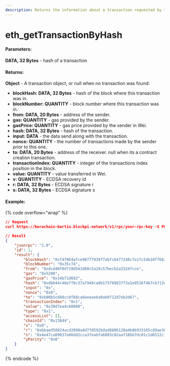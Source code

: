 ```yaml
---
description: Returns the information about a transaction requested by transaction hash.
---
```


# eth\_getTransactionByHash

#### **Parameters:**

**DATA, 32 Bytes** - hash of a transaction

#### **Returns:**

**Object** - A transaction object, or null when no transaction was found:

* **blockHash: DATA, 32 Bytes** - hash of the block where this transaction was in.
* **blockNumber: QUANTITY** - block number where this transaction was in.
* **from: DATA, 20 Bytes** - address of the sender.
* **gas: QUANTITY** - gas provided by the sender.
* **gasPrice: QUANTITY** - gas price provided by the sender in Wei.
* **hash: DATA, 32 Bytes** - hash of the transaction.
* **input: DATA** - the data send along with the transaction.
* **nonce: QUANTITY** - the number of transactions made by the sender prior to this one.
* **to: DATA, 20 Bytes** - address of the receiver. null when its a contract creation transaction.
* **transactionIndex: QUANTITY** - integer of the transactions index position in the block.
* **value: QUANTITY** - value transferred in Wei.
* **v: QUANTITY** - ECDSA recovery id
* **r: DATA, 32 Bytes** - ECDSA signature r
* **s: DATA, 32 Bytes** - ECDSA signature s

#### Example:

{% code overflow="wrap" %}
```json
// Request
curl https://berachain-bartio.blockpi.network/v1/rpc/your-rpc-key -X POST -H "Content-Type: application/json" --data '{"jsonrpc":"2.0","method":"eth_getTransactionByHash","params":["0xdbb44c46e7f0c37a7949ca8b175f89837f3a1e9516f467cb713eb388b9d87719"],"id":1}'

// Result
{
    "jsonrpc": "2.0",
    "id": 1,
    "result": {
        "blockHash": "0xf4f9b4afce90777939f7abfc6477248c7a1fc54b10ff662b0b2657420332e3e3",
        "blockNumber": "0x35c74",
        "from": "0xdcd40f0d719d543d68c5a29c57becb1a3324fcce",
        "gas": "0x5208",
        "gasPrice": "0x14b71d692",
        "hash": "0xdbb44c46e7f0c37a7949ca8b175f89837f3a1e9516f467cb713eb388b9d87719",
        "input": "0x",
        "nonce": "0x0",
        "to": "0xb00b5c688cc8f68ca0aeeae6a0ab0712d7eb2d67",
        "transactionIndex": "0x1",
        "value": "0x38d7ea4c68000",
        "type": "0x1",
        "accessList": [],
        "chainId": "0x138d4",
        "v": "0x0",
        "r": "0xbbaed58824acd2098a4d7fd592bdad8806120a4b86933165cd9ae3695e8705ea",
        "s": "0x4e47ca89037a86dd2cca37eabfa6083c82aaf18bb7dc01c1d6512c116e60af92",
        "yParity": "0x0"
    }
}
```
{% endcode %}
